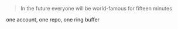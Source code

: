 > In the future everyone will be world-famous for fifteen minutes

one account, one repo, one ring buffer